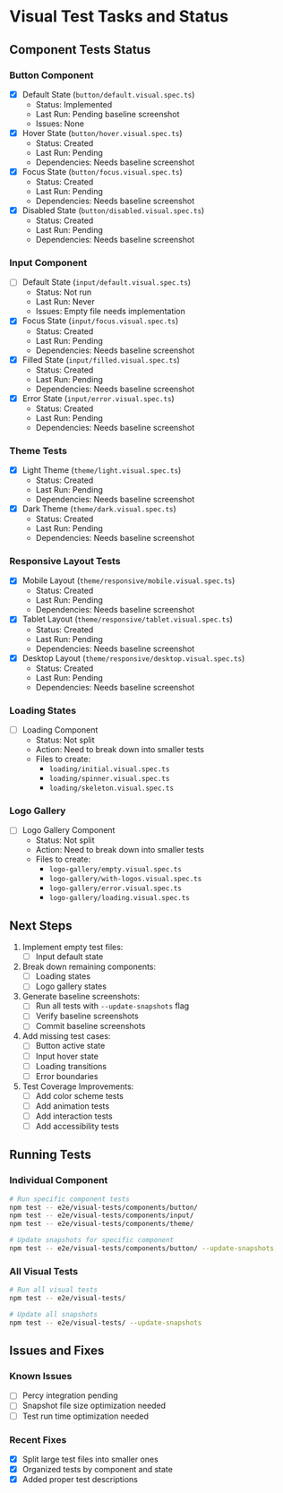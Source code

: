 # Visual Test Tasks and Status

## Component Tests Status

### Button Component
- [x] Default State (`button/default.visual.spec.ts`)
  - Status: Implemented
  - Last Run: Pending baseline screenshot
  - Issues: None
- [x] Hover State (`button/hover.visual.spec.ts`)
  - Status: Created
  - Last Run: Pending
  - Dependencies: Needs baseline screenshot
- [x] Focus State (`button/focus.visual.spec.ts`)
  - Status: Created
  - Last Run: Pending
  - Dependencies: Needs baseline screenshot
- [x] Disabled State (`button/disabled.visual.spec.ts`)
  - Status: Created
  - Last Run: Pending
  - Dependencies: Needs baseline screenshot

### Input Component
- [ ] Default State (`input/default.visual.spec.ts`)
  - Status: Not run
  - Last Run: Never
  - Issues: Empty file needs implementation
- [x] Focus State (`input/focus.visual.spec.ts`)
  - Status: Created
  - Last Run: Pending
  - Dependencies: Needs baseline screenshot
- [x] Filled State (`input/filled.visual.spec.ts`)
  - Status: Created
  - Last Run: Pending
  - Dependencies: Needs baseline screenshot
- [x] Error State (`input/error.visual.spec.ts`)
  - Status: Created
  - Last Run: Pending
  - Dependencies: Needs baseline screenshot

### Theme Tests
- [x] Light Theme (`theme/light.visual.spec.ts`)
  - Status: Created
  - Last Run: Pending
  - Dependencies: Needs baseline screenshot
- [x] Dark Theme (`theme/dark.visual.spec.ts`)
  - Status: Created
  - Last Run: Pending
  - Dependencies: Needs baseline screenshot

### Responsive Layout Tests
- [x] Mobile Layout (`theme/responsive/mobile.visual.spec.ts`)
  - Status: Created
  - Last Run: Pending
  - Dependencies: Needs baseline screenshot
- [x] Tablet Layout (`theme/responsive/tablet.visual.spec.ts`)
  - Status: Created
  - Last Run: Pending
  - Dependencies: Needs baseline screenshot
- [x] Desktop Layout (`theme/responsive/desktop.visual.spec.ts`)
  - Status: Created
  - Last Run: Pending
  - Dependencies: Needs baseline screenshot

### Loading States
- [ ] Loading Component
  - Status: Not split
  - Action: Need to break down into smaller tests
  - Files to create:
    - `loading/initial.visual.spec.ts`
    - `loading/spinner.visual.spec.ts`
    - `loading/skeleton.visual.spec.ts`

### Logo Gallery
- [ ] Logo Gallery Component
  - Status: Not split
  - Action: Need to break down into smaller tests
  - Files to create:
    - `logo-gallery/empty.visual.spec.ts`
    - `logo-gallery/with-logos.visual.spec.ts`
    - `logo-gallery/error.visual.spec.ts`
    - `logo-gallery/loading.visual.spec.ts`

## Next Steps

1. Implement empty test files:
   - [ ] Input default state

2. Break down remaining components:
   - [ ] Loading states
   - [ ] Logo gallery states

3. Generate baseline screenshots:
   - [ ] Run all tests with `--update-snapshots` flag
   - [ ] Verify baseline screenshots
   - [ ] Commit baseline screenshots

4. Add missing test cases:
   - [ ] Button active state
   - [ ] Input hover state
   - [ ] Loading transitions
   - [ ] Error boundaries

5. Test Coverage Improvements:
   - [ ] Add color scheme tests
   - [ ] Add animation tests
   - [ ] Add interaction tests
   - [ ] Add accessibility tests

## Running Tests

### Individual Component
```bash
# Run specific component tests
npm test -- e2e/visual-tests/components/button/
npm test -- e2e/visual-tests/components/input/
npm test -- e2e/visual-tests/components/theme/

# Update snapshots for specific component
npm test -- e2e/visual-tests/components/button/ --update-snapshots
```

### All Visual Tests
```bash
# Run all visual tests
npm test -- e2e/visual-tests/

# Update all snapshots
npm test -- e2e/visual-tests/ --update-snapshots
```

## Issues and Fixes

### Known Issues
- [ ] Percy integration pending
- [ ] Snapshot file size optimization needed
- [ ] Test run time optimization needed

### Recent Fixes
- [x] Split large test files into smaller ones
- [x] Organized tests by component and state
- [x] Added proper test descriptions 
